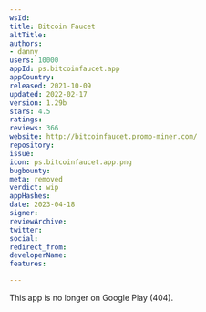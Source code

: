 ```yaml
---
wsId: 
title: Bitcoin Faucet
altTitle: 
authors:
- danny
users: 10000
appId: ps.bitcoinfaucet.app
appCountry: 
released: 2021-10-09
updated: 2022-02-17
version: 1.29b
stars: 4.5
ratings: 
reviews: 366
website: http://bitcoinfaucet.promo-miner.com/
repository: 
issue: 
icon: ps.bitcoinfaucet.app.png
bugbounty: 
meta: removed
verdict: wip
appHashes: 
date: 2023-04-18
signer: 
reviewArchive: 
twitter: 
social: 
redirect_from: 
developerName: 
features: 

---
```


This app is no longer on Google Play (404).
